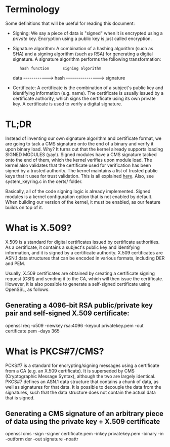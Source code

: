# Terminology #

Some definitions that will be useful for reading this document:

* Signing: We say a piece of data is "signed" when it is encrypted using a *private* key. Encryption using a public key is just called encryption.

* Signature algorithm: A combination of a hashing algorithm (such as SHA) and a signing algorithm (such as RSA) for generating a digital signature. A signature algorithm performs the following transformation:

	     hash function      signing algorithm

	data ------------> hash ----------------> signature


* Certificate: A certificate is the combination of a subject's public key and identifying information (e.g. name). The certificate is usually issued by a certificate authority, which signs the certificate using its own private key. A certificate is used to verify a digital signature.


# TL;DR #

Instead of inventing our own signature algorithm and certificate format, we are going to tack a CMS signature onto the end of a binary and verify it upon binary load. Why? It turns out that the kernel already supports loading SIGNED MODULES (yay!). Signed modules have a CMS signature tacked onto the end of them, which the kernel verifies upon module load. The kernel also validates that the certificate used for verification has been signed by a trusted authority. The kernel maintains a list of trusted public keys that it uses for trust validation. This is all explained [here](https://www.kernel.org/doc/Documentation/module-signing.txt). Also, see system_keyring.c in the certs/ folder.

Basically, all of the code signing logic is already implemented. Signed modules is a kernel configuration option that is not enabled by default. When building our version of the kernel, it must be enabled, as our feature builds on top of it.


# What is X.509? #

X.509 is a standard for digital certificates issued by certificate authorities. As a certificate, it contains a subject's public key and identifying information, and it is signed by a certificate authority. X.509 certificates are ASN.1 data structures that can be encoded in various formats, including DER and PEM.

Usually, X.509 certificates are obtained by creating a certificate signing request (CSR) and sending it to the CA, which will then issue the certificate. However, it is also possible to generate a self-signed certificate using OpenSSL, as follows.

## Generating a 4096-bit RSA public/private key pair and self-signed X.509 certificate: ##

openssl req -x509 -newkey rsa:4096 -keyout privatekey.pem -out certificate.pem -days 365


# What is PKCS#7/CMS? #

PCKS#7 is a standard for encrypting/signing messages using a certificate from a CA (e.g. an X.509 certificate). It is superseded by CMS (Cryptographic Message Syntax), although the two are largely identical. PKCS#7 defines an ASN.1 data structure that contains a chunk of data, as well as signatures for that data. It is possible to decouple the data from the signatures, such that the data structure does not contain the actual data that is signed.

## Generating a CMS signature of an arbitrary piece of data using the private key + X.509 certificate ##

openssl cms -sign -signer certificate.pem -inkey privatekey.pem -binary -in <data to sign> -outform der -out signature -noattr



